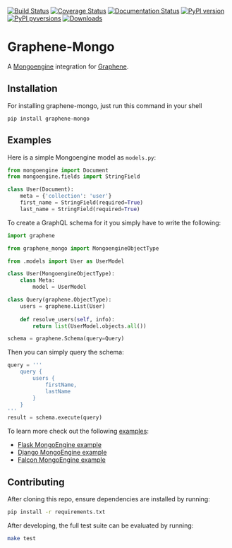 [![Build Status](https://travis-ci.org/graphql-python/graphene-mongo.svg?branch=master)](https://travis-ci.org/graphql-python/graphene-mongo) [![Coverage Status](https://coveralls.io/repos/github/graphql-python/graphene-mongo/badge.svg?branch=master)](https://coveralls.io/github/graphql-python/graphene-mongo?branch=master) [![Documentation Status](https://readthedocs.org/projects/graphene-mongo/badge/?version=latest)](http://graphene-mongo.readthedocs.io/en/latest/?badge=latest) [![PyPI version](https://badge.fury.io/py/graphene-mongo.svg)](https://badge.fury.io/py/graphene-mongo) [![PyPI pyversions](https://img.shields.io/pypi/pyversions/graphene-mongo.svg)](https://pypi.python.org/pypi/graphene-mongo/) [![Downloads](https://pepy.tech/badge/graphene-mongo)](https://pepy.tech/project/graphene-mongo)

# Graphene-Mongo

A [Mongoengine](https://mongoengine-odm.readthedocs.io/) integration for [Graphene](http://graphene-python.org/).


## Installation

For installing graphene-mongo, just run this command in your shell

```
pip install graphene-mongo
```

## Examples

Here is a simple Mongoengine model as `models.py`:

```python
from mongoengine import Document
from mongoengine.fields import StringField

class User(Document):
    meta = {'collection': 'user'}
    first_name = StringField(required=True)
    last_name = StringField(required=True)
```

To create a GraphQL schema for it you simply have to write the following:

```python
import graphene

from graphene_mongo import MongoengineObjectType

from .models import User as UserModel

class User(MongoengineObjectType):
    class Meta:
        model = UserModel

class Query(graphene.ObjectType):
    users = graphene.List(User)
    
    def resolve_users(self, info):
    	return list(UserModel.objects.all())

schema = graphene.Schema(query=Query)
```

Then you can simply query the schema:

```python
query = '''
    query {
        users {
            firstName,
            lastName
        }
    }
'''
result = schema.execute(query)
```

To learn more check out the following [examples](examples/):

* [Flask MongoEngine example](examples/flask_mongoengine)
* [Django MongoEngine example](examples/django_mongoengine)
* [Falcon MongoEngine example](examples/falcon_mongoengine)


## Contributing

After cloning this repo, ensure dependencies are installed by running:

```sh
pip install -r requirements.txt
```

After developing, the full test suite can be evaluated by running:

```sh
make test
```
